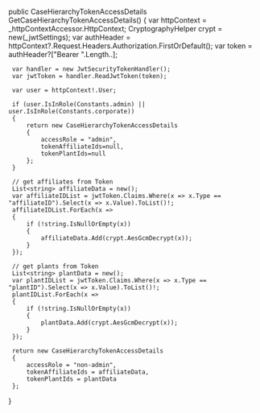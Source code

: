  public CaseHierarchyTokenAccessDetails GetCaseHierarchyTokenAccessDetails()
 {
     var httpContext = _httpContextAccessor.HttpContext;
     CryptographyHelper crypt = new(_jwtSettings);
     var authHeader = httpContext?.Request.Headers.Authorization.FirstOrDefault();
     var token = authHeader?["Bearer ".Length..];

     var handler = new JwtSecurityTokenHandler();
     var jwtToken = handler.ReadJwtToken(token);

     var user = httpContext!.User;

     if (user.IsInRole(Constants.admin) || user.IsInRole(Constants.corporate))
     {
         return new CaseHierarchyTokenAccessDetails
         {
             accessRole = "admin",
             tokenAffiliateIds=null,
             tokenPlantIds=null
         };
     }

     // get affiliates from Token
     List<string> affiliateData = new();
     var affiliateIDList = jwtToken.Claims.Where(x => x.Type == "affiliateID").Select(x => x.Value).ToList()!;
     affiliateIDList.ForEach(x =>
     {
         if (!string.IsNullOrEmpty(x))
         {
             affiliateData.Add(crypt.AesGcmDecrypt(x));
         }
     });

     // get plants from Token
     List<string> plantData = new();
     var plantIDList = jwtToken.Claims.Where(x => x.Type == "plantID").Select(x => x.Value).ToList()!;
     plantIDList.ForEach(x =>
     {
         if (!string.IsNullOrEmpty(x))
         {
             plantData.Add(crypt.AesGcmDecrypt(x));
         }
     });

     return new CaseHierarchyTokenAccessDetails
     {
         accessRole = "non-admin",
         tokenAffiliateIds = affiliateData,
         tokenPlantIds = plantData
     };
 }
